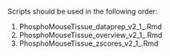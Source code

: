 Scripts should be used in the following order:

1. PhosphoMouseTissue_dataprep_v2_1_.Rmd
2. PhosphoMouseTissue_overview_v2_1_.Rmd
3. PhosphoMouseTissue_zscores_v2_1_.Rmd
